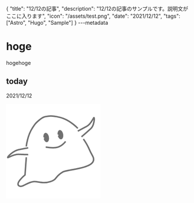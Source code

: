 {
  "title": "12/12の記事",
  "description": "12/12の記事のサンプルです。説明文がここに入ります",
  "icon": "/assets/test.png",
  "date": "2021/12/12",
  "tags": ["Astro", "Hugo", "Sample"]
}
---metadata

# hoge
hogehoge

## today
2021/12/12

![img](/assets/test.png)
